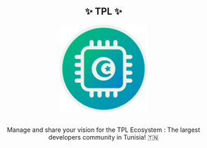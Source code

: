 <h2 align="center"><b> ✨ TPL ✨ </b></h2>
<div style="text-align:center" align="center"><img src="TPL LOGO ROUND.png" width="200" height="200" class="center" align="center"></div>
<br />

<p align="center">Manage and share your vision for the TPL Ecosystem : The largest developers community in Tunisia! 🇹🇳</p>
